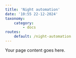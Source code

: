 ```yaml
---
title: 'Night automation'
date: '10:55 22-12-2024'
taxonomy:
    category:
        - docs
routes:
    default: /night-automation
---
```


Your page content goes here.
